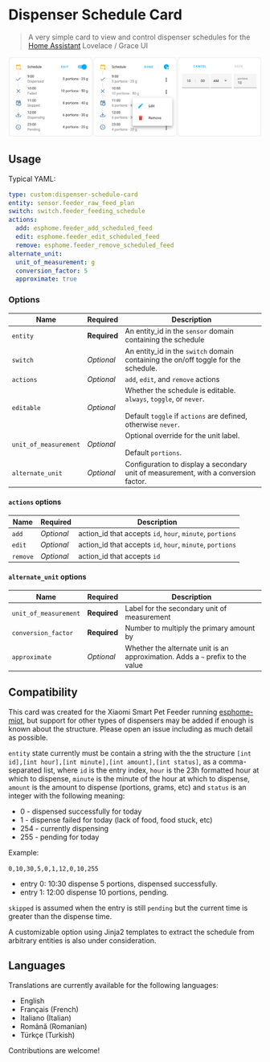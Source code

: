 # Dispenser Schedule Card

> A very simple card to view and control dispenser schedules for the 
> [Home Assistant](https://www.home-assistant.io/) Lovelace / Grace UI

![Screenshot of dispenser schedule card](docs/screenshot.png)

## Usage

Typical YAML:

```yaml
type: custom:dispenser-schedule-card
entity: sensor.feeder_raw_feed_plan
switch: switch.feeder_feeding_schedule
actions:
  add: esphome.feeder_add_scheduled_feed
  edit: esphome.feeder_edit_scheduled_feed
  remove: esphome.feeder_remove_scheduled_feed
alternate_unit:
  unit_of_measurement: g
  conversion_factor: 5
  approximate: true
```

### Options

|  Name                 |   Required   | Description                                                                                                                             |
|-----------------------|--------------|-----------------------------------------------------------------------------------------------------------------------------------------|
| `entity`              | **Required** | An entity_id in the `sensor` domain containing the schedule                                                                             |
| `switch`              |  *Optional*  | An entity_id in the `switch` domain containing the on/off toggle for the schedule.                                                      |
| `actions`             |  *Optional*  | `add`, `edit`, and `remove` actions                                                                                                     |
| `editable`            |  *Optional*  | Whether the schedule is editable. `always`, `toggle`, or `never`.<br><br> Default `toggle` if `actions` are defined, otherwise `never`. |
| `unit_of_measurement` |  *Optional*  | Optional override for the unit label. <br><br> Default `portions`.                                                                      |
| `alternate_unit`      |  *Optional*  | Configuration to display a secondary unit of measurement, with a conversion factor.                                                     |

#### `actions` options
|  Name    |  Required  | Description                                             |
|----------|------------|-----------------------------------------------------------|
| `add`    | *Optional* | action_id that accepts `id`, `hour`, `minute`, `portions` |
| `edit`   | *Optional* | action_id that accepts `id`, `hour`, `minute`, `portions` |
| `remove` | *Optional* | action_id that accepts `id`                               |

#### `alternate_unit` options

|  Name                 |   Required   | Description                                                                    |
|-----------------------|--------------|--------------------------------------------------------------------------------|
| `unit_of_measurement` | **Required** | Label for the secondary unit of measurement                                    |
| `conversion_factor`   | **Required** | Number to multiply the primary amount by                                       |
| `approximate`         |  *Optional*  | Whether the alternate unit is an approximation. Adds a `~` prefix to the value |


## Compatibility

This card was created for the Xiaomi Smart Pet Feeder running 
[esphome-miot](https://github.com/dhewg/esphome-miot/pull/17),
but support for other types of dispensers may be added if enough is known
about the structure. Please open an issue including as much detail as possible.

`entity` state currently must be contain a string with the the structure
`[int id],[int hour],[int minute],[int amount],[int status]`, as a 
comma-separated list, where `id` is the entry index, `hour` is the 23h formatted
hour at which to dispense, `minute` is the minute of the hour at which to dispense, `amount`
is the amount to dispense (portions, grams, etc) and `status` is an 
integer with the following meaning:
 -   0 - dispensed successfully for today
 -   1 - dispense failed for today (lack of food, food stuck, etc)
 - 254 - currently dispensing
 - 255 - pending for today

Example:

`0,10,30,5,0,1,12,0,10,255`

- entry 0: 10:30 dispense 5 portions, dispensed successfully.
- entry 1: 12:00 dispense 10 portions, pending.

`skipped` is assumed when the entry is still `pending` but the current time is
greater than the dispense time.

A customizable option using Jinja2 templates to extract the schedule from
arbitrary entities is also under consideration.


## Languages

Translations are currently available for the following languages:

- English
- Français (French)
- Italiano (Italian)
- Română (Romanian)
- Türkçe (Turkish)

Contributions are welcome!